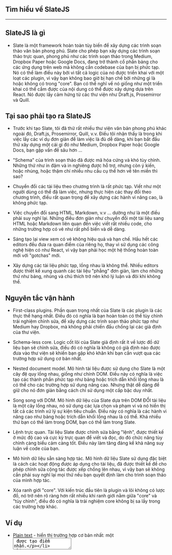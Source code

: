 ## Tìm hiểu về SlateJS
---
## SlateJS là gì

* Slate là một framework hoàn toàn tùy biến để xây dựng các trình soạn thảo văn bản phong phú.
Slate cho phép bạn xây dựng các trình soạn thảo trực quan, phong phú như các trình soạn thảo trong Medium, Dropbox Paper hoặc Google Docs, đang trở thành cổ phần bảng cho các ứng dụng trên web mà không cần codebase của bạn bị phức tạp.
Nó có thể làm điều này bởi vì tất cả logic của nó được triển khai với một loạt các plugin, vì vậy bạn không bao giờ bị hạn chế bởi những gì là hoặc không có trong "core". Bạn có thể nghĩ về nó giống như một triển khai có thể cắm được của nội dung có thể được xây dựng dựa trên React. Nó được lấy cảm hứng từ các thư viện như Draft.js, Prosemirror và Quill.

## Tại sao phải tạo ra SlateJS

* Trước khi tạo Slate, tôi đã thử rất nhiều thư viện văn bản phong phú khác ngoài đó, Draft.js, Prosemirror, Quill, v.v. Điều tôi nhận thấy là trong khi việc lấy các ví dụ đơn giản để làm việc là đủ dễ dàng, khi bạn bắt đầu thử xây dựng một cái gì đó như Medium, Dropbox Paper hoặc Google Docs, bạn gặp vấn đề sâu hơn ...

+ "Schema" của trình soạn thảo đã được mã hóa cứng và khó tùy chỉnh. Những thứ như in đậm và in nghiêng được hỗ trợ, nhưng còn ý kiến, hoặc nhúng, hoặc thậm chí nhiều nhu cầu cụ thể hơn về tên miền thì sao?

+ Chuyển đổi các tài liệu theo chương trình là rất phức tạp. Viết như một người dùng có thể đã làm việc, nhưng thực hiện các thay đổi theo chương trình, điều rất quan trọng để xây dựng các hành vi nâng cao, là không phức tạp.

+ Việc chuyển đổi sang HTML, Markdown, v.v ... dường như là một điều phải suy nghĩ lại. Những điều đơn giản như chuyển đổi một tài liệu sang HTML hoặc Markdown liên quan đến việc viết rất nhiều code, cho những trường hợp có vẻ như rất phổ biến và dễ dàng.

+ Sáng tạo lại view xem có vẻ không hiệu quả và hạn chế. Hầu hết các editors đều đưa ra quan điểm của riêng họ, thay vì sử dụng các công nghệ hiện có như React, vì vậy bạn phải học một hệ thống hoàn toàn mới với "gotchas" mới.

+ Xây dựng các tài liệu phức tạp, lồng nhau là không thể. Nhiều editors được thiết kế xung quanh các tài liệu "phẳng" đơn giản, làm cho những thứ như bảng, nhúng và chú thích trở nên khó lý luận và đôi khi không thể.

## Nguyên tắc vận hành

+ First-class plugins. Phần quan trọng nhất của Slate là các plugin là các thực thể hạng nhất. Điều đó có nghĩa là bạn hoàn toàn có thể tùy chỉnh trải nghiệm chỉnh sửa, để xây dựng các trình soạn thảo phức tạp như Medium hay Dropbox, mà không phải chiến đấu chống lại các giả định của thư viện.

+ Schema-less core. Logic cốt lõi của Slate giả định rất ít về lược đồ dữ liệu bạn sẽ chỉnh sửa, điều đó có nghĩa là không có giả định nào được đưa vào thư viện sẽ khiến bạn gặp khó khăn khi bạn cần vượt qua các trường hợp sử dụng cơ bản nhất.

+ Nested document model. Mô hình tài liệu được sử dụng cho Slate là một cây đệ quy lồng nhau, giống như chính DOM. Điều này có nghĩa là việc tạo các thành phần phức tạp như bảng hoặc trích dẫn khối lồng nhau là có thể cho các trường hợp sử dụng nâng cao. Nhưng thật dễ dàng để giữ cho nó đơn giản bằng cách chỉ sử dụng một cấp bậc duy nhất.

+ Song song với DOM. Mô hình dữ liệu của Slate dựa trên DOM ĐỔI tài liệu là một cây lồng nhau, nó sử dụng các lựa chọn và phạm vi và nó hiển thị tất cả các trình xử lý sự kiện tiêu chuẩn. Điều này có nghĩa là các hành vi nâng cao như bảng hoặc trích dẫn khối lồng nhau là có thể. Khá nhiều thứ bạn có thể làm trong DOM, bạn có thể làm trong Slate.

+ Lệnh trực quan. Tài liệu Slate được chỉnh sửa bằng "lệnh", được thiết kế ở mức độ cao và cực kỳ trực quan để viết và đọc, do đó chức năng tùy chỉnh càng biểu cảm càng tốt. Điều này làm tăng đáng kể khả năng suy luận về code của bạn.

+ Mô hình dữ liệu sẵn sàng hợp tác. Mô hình dữ liệu Slate sử dụng đặc biệt là cách các hoạt động được áp dụng cho tài liệu, đã được thiết kế để cho phép chỉnh sửa cộng tác được xếp chồng lên nhau, vì vậy bạn sẽ không cần phải suy nghĩ lại mọi thứ nếu bạn quyết định làm cho trình soạn thảo của mình hợp tác.

+ Xóa ranh giới "core". Với kiến ​​trúc đầu tiên là plugin và lõi không có lược đồ, nó trở nên rõ ràng hơn rất nhiều khi ranh giới nằm giữa "core" và "tùy chỉnh", điều đó có nghĩa là trải nghiệm core không bị sa lầy trong các trường hợp khác.

## Ví dụ

* [Plain text](https://www.slatejs.org/examples/plaintext) -  hiển thị trường hợp cơ bản nhất: một <textarea> được tạo điểm nhấn.

* [Rich text](https://www.slatejs.org/examples/richtext) - hiển thị các tính năng bạn mong đợi từ một trình soạn thảo cơ bản.

* [Markdown preview](https://www.slatejs.org/examples/markdown-preview) - chỉ ra cách thêm các trình xử lý chính cho các phím tắt giống như Markdown.

* [Links](https://www.slatejs.org/examples/links) - hiển thị cách bọc văn bản trong các Link với dữ liệu liên quan.

* [Images](https://www.slatejs.org/examples/images) - chỉ ra cách sử dụng các nút để thêm hình ảnh.

* [Hovering toolbar](https://www.slatejs.org/examples/hovering-toolbar) - cho thấy một menu theo ngữ cảnh có thể được thực hiện như thế nào.

* [Tables](https://www.slatejs.org/examples/tables) - chỉ ra cách lồng các hình khối để kết xuất các thành phần nâng cao hơn.

* [Paste HTML](https://www.slatejs.org/examples/paste-html) - chỉ ra cách sử dụng trình tuần tự HTML để xử lý HTML đã dán.

* [Mentions ](https://www.slatejs.org/examples/mentions) - chỉ ra cách sử dụng các nút để làm @ -mentions đơn giản.
